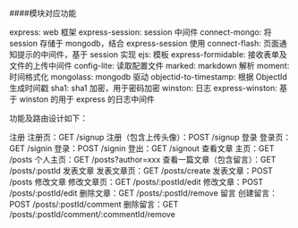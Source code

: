 ####模块对应功能

express: web 框架
express-session: session 中间件
connect-mongo: 将 session 存储于 mongodb，结合 express-session 使用
connect-flash: 页面通知提示的中间件，基于 session 实现
ejs: 模板
express-formidable: 接收表单及文件的上传中间件
config-lite: 读取配置文件
marked: markdown 解析
moment: 时间格式化
mongolass: mongodb 驱动
objectid-to-timestamp: 根据 ObjectId 生成时间戳
sha1: sha1 加密，用于密码加密
winston: 日志
express-winston: 基于 winston 的用于 express 的日志中间件

功能及路由设计如下：

注册
注册页：GET /signup
注册（包含上传头像）：POST /signup
登录
登录页：GET /signin
登录：POST /signin
登出：GET /signout
查看文章
主页：GET /posts
个人主页：GET /posts?author=xxx
查看一篇文章（包含留言）：GET /posts/:postId
发表文章
发表文章页：GET /posts/create
发表文章：POST /posts
修改文章
修改文章页：GET /posts/:postId/edit
修改文章：POST /posts/:postId/edit
删除文章：GET /posts/:postId/remove
留言
创建留言：POST /posts/:postId/comment
删除留言：GET /posts/:postId/comment/:commentId/remove
